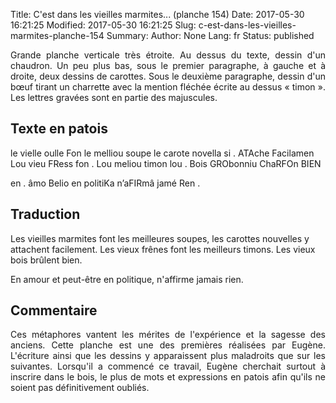 Title: C'est dans les vieilles marmites... (planche 154)
Date: 2017-05-30 16:21:25
Modified: 2017-05-30 16:21:25
Slug: c-est-dans-les-vieilles-marmites-planche-154
Summary: 
Author: None
Lang: fr
Status: published

<img style="float: left;" alt="" src="{static}/images/planche_154.png"><p style="text-align:justify;">Grande planche verticale très étroite. Au dessus du texte, dessin d'un chaudron. Un peu plus bas, sous le premier paragraphe, à gauche et à droite, deux dessins de carottes. Sous le deuxième paragraphe, dessin d'un bœuf tirant un charrette avec la mention fléchée écrite au dessus  « timon ». Les lettres gravées sont en partie des majuscules.</p>
<img style="float: right;" alt="" src="{static}/images/planche_154_dessin_marmite.png">
## Texte en patois
le  vielle  oulle  Fon  le  melliou  soupe    le  carote  novella  si . ATAche  Facilamen   Lou  vieu  FRess  fon . Lou  meliou  timon     lou . Bois  GRObonniu  ChaRFOn  BIEN  

en . âmo  Belio  en  politiKa  n’aFIRmâ  jamé  Ren .
    <img style="float: left;" alt="" src="{static}/images/planche_154_dessin_carotte_1.png"><img style="float: right;" alt="" src="{static}/images/planche_154_dessin_carotte_2.png">
## Traduction
Les vieilles marmites font les meilleures soupes, les carottes nouvelles y attachent facilement. Les vieux  frênes font les meilleurs timons. Les vieux bois brûlent bien. 

En amour et peut-être en politique, n'affirme jamais rien. 

## Commentaire
<p style="text-align:justify;">Ces métaphores vantent les mérites de l'expérience et la sagesse des anciens.
Cette planche est une des premières réalisées par Eugène. L'écriture ainsi que les dessins y apparaissent plus maladroits que sur les suivantes. Lorsqu'il a commencé ce travail, Eugène cherchait surtout à inscrire dans le bois, le plus de mots et expressions en patois afin qu'ils ne soient pas définitivement oubliés.</p><img style="float: center;" alt="" src="{static}/images/planche_154-dessin_timon-2.png">

